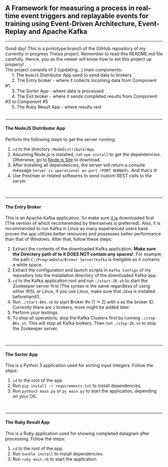 ## A Framework for measuring a process in real-time event triggers and replayable events for training using Event-Driven Architecture, Event-Replay and Apache Kafka

<hr/>

Good day! This is a prototype branch of the GitHub repository of my currently in progress Thesis project. Remember to read this README.md file carefully. Hence, you as the viewer will know how to set this project up properly!
<br/>
The project consists of 2 (updating...) main components:<br/>
&ensp;&ensp;&ensp;1. The `NodeJS` Distributor App used to send data to brokers.<br/>
&ensp;&ensp;&ensp;2. The Entry broker - where it collects incoming data from Component #1.<br/>
&ensp;&ensp;&ensp;3. The Sorter App - where data is processed<br/>
&ensp;&ensp;&ensp;4. The Exit broker - where it sends completed results from Component #3 to Component #5<br/>
&ensp;&ensp;&ensp;5. The Ruby Result App - where results rest<br/>
<br/>
<hr/>

#### The NodeJS Distributor App
Perform the following steps to get the server running:
1. `cd` to the directory `/NodeDistributorApp`.
2. Assuming Node.js is installed, run `npm install` to get the dependencies. Otherwise, go to [Node.js Site](https://nodejs.org) to download.
3. After installing all dependencies, the server will return a console message `Server is operational on port <PORT NUMBER>`. And that's it!
4. Use Postman or related softwares to send custom REST calls to the server.
<br/>
<hr/>

#### The Entry Broker
This is an Apache Kafka application. So make sure [it is](https://kafka.apache.org/downloads) downloaded first (The version of which recommended by themselves is preferred). Also, it is recommended to run Kafka in Linux as many experienced users have proven the app utilizes better resources and possesses better performance than that of Windows. After that, follow these steps:
1. Extract the contents of the downloaded Kafka application. **Make sure the Directory path of to it DOES NOT contain any spaces!**. For example, the path `C:/ProgramData/Broker Server/kafka` is ineligible as it contains a white space.
2. Extract the configuration and launch scripts in `Kafka Configs` of my repository into the installation directory of the downloaded Kafka app.
3. `cd` to the Kafka application root and run `./start-ZK.sh` to start the Zookeeper server first (The syntax is the same regardless of using either WSL or Linux, if you use Linux, make sure that Java is installed beforehand!).
4. Run `./start-BKx.sh` to start Broker #x (1 -> 2) with x as the broker ID. Currently there are `2` brokers, more might be added later.
5. Perform your testings.
6. To stop all operations, stop the Kafka Clusters first by running `./stop-BKs.sh`. This will stop all Kafka brokers. Then run `./stop-ZK.sh` to stop the Zookeeper server.
<br/>
<hr/>

#### The Sorter App
This is a Python 3 application used for sorting input Integers. Follow the steps:
1. `cd` to the root of the app.
2. Run `pip install -r requirements.txt` to install dependencies.
3. Run `python3 main.py` or `py main.py` to start the application, depending on your OS.
<br/>
<hr/>

#### The Ruby Result App
This is a Ruby application used for showing completed datagram after processing. Follow the steps:
1. `cd` to the root of the app.
2. Run `bundle install` to install dependencies.
3. Run `ruby main.rb` to start the application.